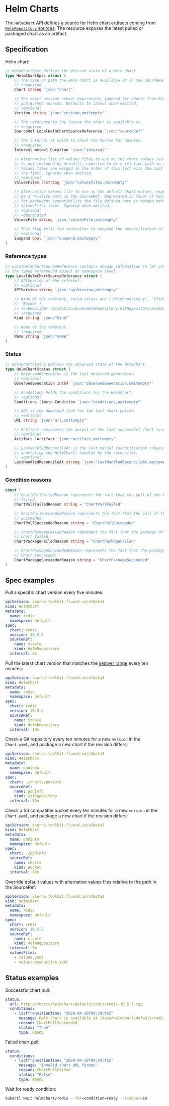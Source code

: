 # Helm Charts

The `HelmChart` API defines a source for Helm chart artifacts coming
from [`HelmRepository` sources](helmrepositories.md). The resource
exposes the latest pulled or packaged chart as an artifact.

## Specification

Helm chart:

```go
// HelmChartSpec defines the desired state of a Helm chart.
type HelmChartSpec struct {
	// The name or path the Helm chart is available at in the SourceRef.
	// +required
	Chart string `json:"chart"`

	// The chart version semver expression, ignored for charts from GitRepository
	// and Bucket sources. Defaults to latest when omitted.
	// +optional
	Version string `json:"version,omitempty"`

	// The reference to the Source the chart is available at.
	// +required
	SourceRef LocalHelmChartSourceReference `json:"sourceRef"`

	// The interval at which to check the Source for updates.
	// +required
	Interval metav1.Duration `json:"interval"`

	// Alternative list of values files to use as the chart values (values.yaml
	// is not included by default), expected to be a relative path in the SourceRef.
	// Values files are merged in the order of this list with the last file overriding
	// the first. Ignored when omitted.
	// +optional
	ValuesFiles []string `json:"valuesFiles,omitempty"`

	// Alternative values file to use as the default chart values, expected to
	// be a relative path in the SourceRef. Deprecated in favor of ValuesFiles,
	// for backwards compatibility the file defined here is merged before the
	// ValuesFiles items. Ignored when omitted.
	// +optional
	// +deprecated
	ValuesFile string `json:"valuesFile,omitempty"`

	// This flag tells the controller to suspend the reconciliation of this source.
	// +optional
	Suspend bool `json:"suspend,omitempty"`
}
```

### Reference types

```go
// LocalHelmChartSourceReference contains enough information to let you locate
// the typed referenced object at namespace level.
type LocalHelmChartSourceReference struct {
	// APIVersion of the referent.
	// +optional
	APIVersion string `json:"apiVersion,omitempty"`

	// Kind of the referent, valid values are ('HelmRepository', 'GitRepository',
	// 'Bucket').
	// +kubebuilder:validation:Enum=HelmRepository;GitRepository;Bucket
	// +required
	Kind string `json:"kind"`

	// Name of the referent.
	// +required
	Name string `json:"name"`
}
```

### Status

```go
// HelmChartStatus defines the observed state of the HelmChart.
type HelmChartStatus struct {
	// ObservedGeneration is the last observed generation.
	// +optional
	ObservedGeneration int64 `json:"observedGeneration,omitempty"`

	// Conditions holds the conditions for the HelmChart.
	// +optional
	Conditions []meta.Condition `json:"conditions,omitempty"`

	// URL is the download link for the last chart pulled.
	// +optional
	URL string `json:"url,omitempty"`

	// Artifact represents the output of the last successful chart sync.
	// +optional
	Artifact *Artifact `json:"artifact,omitempty"`

	// LastHandledReconcileAt is the last manual reconciliation request (by
	// annotating the HelmChart) handled by the reconciler.
	// +optional
	LastHandledReconcileAt string `json:"lastHandledReconcileAt,omitempty"`
}
```

### Condition reasons

```go
const (
	// ChartPullFailedReason represents the fact that the pull of the Helm chart
	// failed.
	ChartPullFailedReason string = "ChartPullFailed"

	// ChartPullSucceededReason represents the fact that the pull of the Helm chart
	// succeeded.
	ChartPullSucceededReason string = "ChartPullSucceeded"

	// ChartPackageFailedReason represent the fact that the package of the Helm
	// chart failed.
	ChartPackageFailedReason string = "ChartPackageFailed"

	// ChartPackageSucceededReason represents the fact that the package of the Helm
	// chart succeeded.
	ChartPackageSucceededReason string = "ChartPackageSucceeded"
)
```

## Spec examples

Pull a specific chart version every five minutes:

```yaml
apiVersion: source.toolkit.fluxcd.io/v1beta1
kind: HelmChart
metadata:
  name: redis
  namespace: default
spec:
  chart: redis
  version: 10.5.7
  sourceRef:
    name: stable
    kind: HelmRepository
  interval: 5m
```

Pull the latest chart version that matches the [semver range](https://github.com/Masterminds/semver#checking-version-constraints)
every ten minutes:

```yaml
apiVersion: source.toolkit.fluxcd.io/v1beta1
kind: HelmChart
metadata:
  name: redis
  namespace: default
spec:
  chart: redis
  version: 10.5.x
  sourceRef:
    name: stable
    kind: HelmRepository
  interval: 10m
```

Check a Git repository every ten minutes for a new `version` in the
`Chart.yaml`, and package a new chart if the revision differs:

```yaml
apiVersion: source.toolkit.fluxcd.io/v1beta1
kind: HelmChart
metadata:
  name: podinfo
  namespace: default
spec:
  chart: ./charts/podinfo
  sourceRef:
    name: podinfo
    kind: GitRepository
  interval: 10m
```

Check a S3 compatible bucket every ten minutes for a new `version` in the
`Chart.yaml`, and package a new chart if the revision differs:

```yaml
apiVersion: source.toolkit.fluxcd.io/v1beta1
kind: HelmChart
metadata:
  name: podinfo
  namespace: default
spec:
  chart: ./podinfo
  sourceRef:
    name: charts
    kind: Bucket
  interval: 10m
```

Override default values with alternative values files relative to the
path in the SourceRef:

```yaml
apiVersion: source.toolkit.fluxcd.io/v1beta1
kind: HelmChart
metadata:
  name: redis
  namespace: default
spec:
  chart: redis
  version: 10.5.7
  sourceRef:
    name: stable
    kind: HelmRepository
  interval: 5m
  valuesFiles:
    - values.yaml
    - values-production.yaml
```

## Status examples

Successful chart pull:

```yaml
status:
  url: http://<host>/helmchart/default/redis/redis-10.5.7.tgz
  conditions:
    - lastTransitionTime: "2020-04-10T09:34:45Z"
      message: Helm chart is available at /data/helmchart/default/redis/redis-10.5.7.tgz
      reason: ChartPullSucceeded
      status: "True"
      type: Ready
```

Failed chart pull:

```yaml
status:
  conditions:
    - lastTransitionTime: "2020-04-10T09:34:45Z"
      message: 'invalid chart URL format'
      reason: ChartPullFailed
      status: "False"
      type: Ready
```

Wait for ready condition:

```bash
kubectl wait helmchart/redis --for=condition=ready --timeout=1m
```
